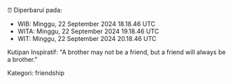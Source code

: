⏰ Diperbarui pada:
- WIB: Minggu, 22 September 2024 18.18.46 UTC
- WITA: Minggu, 22 September 2024 19.18.46 UTC
- WIT: Minggu, 22 September 2024 20.18.46 UTC

Kutipan Inspiratif:
"A brother may not be a friend, but a friend will always be a brother."


Kategori: friendship

